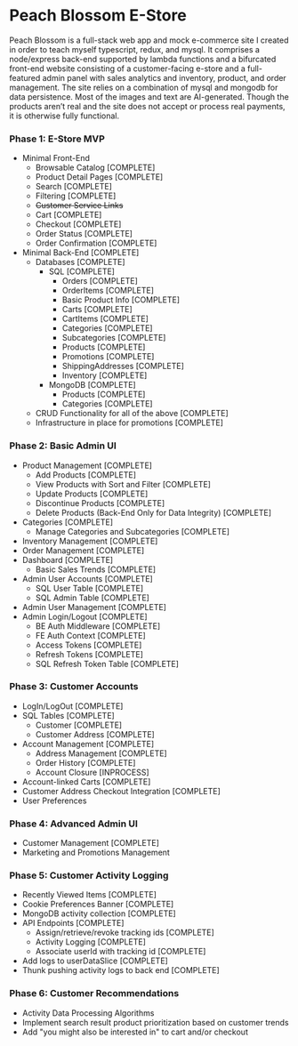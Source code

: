 # Peach Blossom E-Store

Peach Blossom is a full-stack web app and mock e-commerce site I created in order to teach myself typescript, redux, and mysql. It comprises a node/express back-end supported by lambda functions and a bifurcated front-end website consisting of a customer-facing e-store and a full-featured admin panel with sales analytics and inventory, product, and order management. The site relies on a combination of mysql and mongodb for data persistence. Most of the images and text are AI-generated. Though the products aren’t real and the site does not accept or process real payments, it is otherwise fully functional.

### Phase 1: E-Store MVP

-   Minimal Front-End
    -   Browsable Catalog [COMPLETE]
    -   Product Detail Pages [COMPLETE]
    -   Search [COMPLETE]
    -   Filtering [COMPLETE]
    -   ~~Customer Service Links~~
    -   Cart [COMPLETE]
    -   Checkout [COMPLETE]
    -   Order Status [COMPLETE]
    -   Order Confirmation [COMPLETE]
-   Minimal Back-End [COMPLETE]
    -   Databases [COMPLETE]
        -   SQL [COMPLETE]
            -   Orders [COMPLETE]
            -   OrderItems [COMPLETE]
            -   Basic Product Info [COMPLETE]
            -   Carts [COMPLETE]
            -   CartItems [COMPLETE]
            -   Categories [COMPLETE]
            -   Subcategories [COMPLETE]
            -   Products [COMPLETE]
            -   Promotions [COMPLETE]
            -   ShippingAddresses [COMPLETE]
            -   Inventory [COMPLETE]
        -   MongoDB [COMPLETE]
            -   Products [COMPLETE]
            -   Categories [COMPLETE]
    -   CRUD Functionality for all of the above [COMPLETE]
    -   Infrastructure in place for promotions [COMPLETE]

### Phase 2: Basic Admin UI

-   Product Management [COMPLETE]
    -   Add Products [COMPLETE]
    -   View Products with Sort and Filter [COMPLETE]
    -   Update Products [COMPLETE]
    -   Discontinue Products [COMPLETE]
    -   Delete Products (Back-End Only for Data Integrity) [COMPLETE]
-   Categories [COMPLETE]
    -   Manage Categories and Subcategories [COMPLETE]
-   Inventory Management [COMPLETE]
-   Order Management [COMPLETE]
-   Dashboard [COMPLETE]
    -   Basic Sales Trends [COMPLETE]
-   Admin User Accounts [COMPLETE]
    -   SQL User Table [COMPLETE]
    -   SQL Admin Table [COMPLETE]
-   Admin User Management [COMPLETE]
-   Admin Login/Logout [COMPLETE]
    -   BE Auth Middleware [COMPLETE]
    -   FE Auth Context [COMPLETE]
    -   Access Tokens [COMPLETE]
    -   Refresh Tokens [COMPLETE]
    -   SQL Refresh Token Table [COMPLETE]

### Phase 3: Customer Accounts

-   LogIn/LogOut [COMPLETE]
-   SQL Tables [COMPLETE]
    -   Customer [COMPLETE]
    -   Customer Address [COMPLETE]
-   Account Management [COMPLETE]
    -   Address Management [COMPLETE]
    -   Order History [COMPLETE]
    -   Account Closure [INPROCESS]
-   Account-linked Carts [COMPLETE]
-   Customer Address Checkout Integration [COMPLETE]
-   User Preferences

### Phase 4: Advanced Admin UI

-   Customer Management [COMPLETE]
-   Marketing and Promotions Management

### Phase 5: Customer Activity Logging

-   Recently Viewed Items [COMPLETE]
-   Cookie Preferences Banner [COMPLETE]
-   MongoDB activity collection [COMPLETE]
-   API Endpoints [COMPLETE]
    -   Assign/retrieve/revoke tracking ids [COMPLETE]
    -   Activity Logging [COMPLETE]
    -   Associate userId with tracking id [COMPLETE]
-   Add logs to userDataSlice [COMPLETE]
-   Thunk pushing activity logs to back end [COMPLETE]

### Phase 6: Customer Recommendations

-   Activity Data Processing Algorithms
-   Implement search result product prioritization based on customer trends
-   Add "you might also be interested in" to cart and/or checkout
